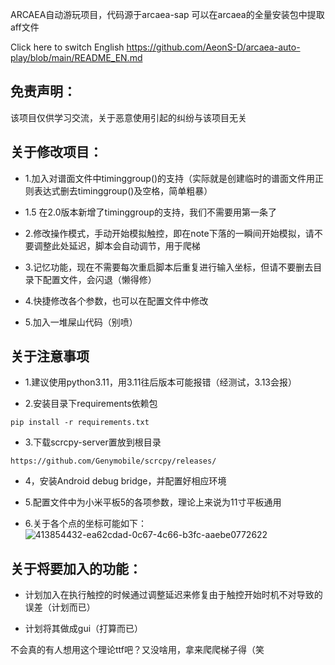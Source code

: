 ARCAEA自动游玩项目，代码源于arcaea-sap
可以在arcaea的全量安装包中提取aff文件

Click here to switch English
https://github.com/AeonS-D/arcaea-auto-play/blob/main/README_EN.md

## 免责声明：

该项目仅供学习交流，关于恶意使用引起的纠纷与该项目无关



## 关于修改项目：

   + 1.加入对谱面文件中timinggroup()的支持（实际就是创建临时的谱面文件用正则表达式删去timinggroup()及空格，简单粗暴）
   + 1.5 在2.0版本新增了timinggroup的支持，我们不需要用第一条了
  
   + 2.修改操作模式，手动开始模拟触控，即在note下落的一瞬间开始模拟，请不要调整此处延迟，脚本会自动调节，用于爬梯

   + 3.记忆功能，现在不需要每次重启脚本后重复进行输入坐标，但请不要删去目录下配置文件，会闪退（懒得修）

   + 4.快捷修改各个参数，也可以在配置文件中修改

   + 5.加入一堆屎山代码（别喷）

   

## 关于注意事项

   + 1.建议使用python3.11，用3.11往后版本可能报错（经测试，3.13会报）

   + 2.安装目录下requirements依赖包

    pip install -r requirements.txt

   + 3.下载scrcpy-server置放到根目录

    https://github.com/Genymobile/scrcpy/releases/

   + 4，安装Android debug bridge，并配置好相应环境

   + 5.配置文件中为小米平板5的各项参数，理论上来说为11寸平板通用

   + 6.关于各个点的坐标可能如下：
   ![413854432-ea62cdad-0c67-4c66-b3fc-aaebe0772622](https://github.com/user-attachments/assets/b1c6e676-9016-4349-a4bf-f14583dae300)

   

## 关于将要加入的功能：

  + 计划加入在执行触控的时候通过调整延迟来修复由于触控开始时机不对导致的误差（计划而已）

  + 计划将其做成gui（打算而已）
  

  


不会真的有人想用这个理论ttf吧？又没啥用，拿来爬爬梯子得（笑

